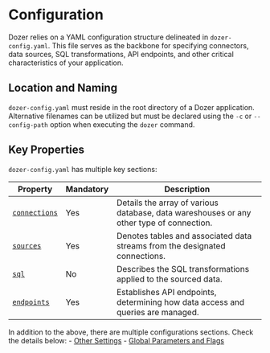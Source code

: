 # Configuration
Dozer relies on a YAML configuration structure delineated in `dozer-config.yaml`. This file serves as the backbone for specifying connectors, data sources, SQL transformations, API endpoints, and other critical characteristics of your application.

## Location and Naming
`dozer-config.yaml` must reside in the root directory of a Dozer application. Alternative filenames can be utilized but must be declared using the `-c` or `--config-path` option when executing the `dozer` command.

## Key Properties
`dozer-config.yaml` has multiple key sections:

| Property    | Mandatory | Description                                                                                                     |
|-------------|-----------|-----------------------------------------------------------------------------------------------------------------|
| [`connections`](configuration/data-sources) | Yes    | Details the array of various database, data wareshouses or any other type of connection.                                                              |
| [`sources`](configuration/data-sources)   | Yes        | Denotes tables and associated data streams from the designated connections.                                      |
| [`sql`](configuration/transformations)       | No        | Describes the SQL transformations applied to the sourced data.                                                   |
| [`endpoints`](configuration/api-endpoints) | Yes       | Establishes API endpoints, determining how data access and queries are managed.                                  |

In addition to the above, there are multiple configurations sections. Check the details below:
    - [Other Settings](configuration/other)
    - [Global Parameters and Flags](configuration/flags)




